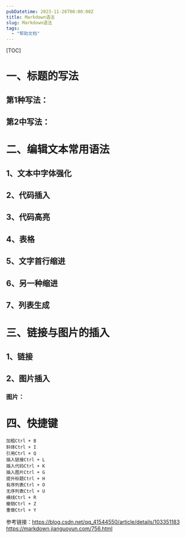 ```yaml
---
pubDatetime: 2023-11-26T00:00:00Z
title: Markdown语法
slug: Markdown语法
tags:
  - "帮助文档"
---
```

[TOC]



# 一、标题的写法

## 第1种写法：

## 第2中写法：



# 二、编辑文本常用语法

## 1、文本中字体强化

## 2、代码插入

## 3、代码高亮

## 4、表格

## 5、文字首行缩进

## 6、另一种缩进

##  7、列表生成

# 三、链接与图片的插入

## 1、链接

## 2、图片插入

### 图片：

# 四、快捷键
    加粗Ctrl + B
    斜体Ctrl + I    
    引用Ctrl + Q    
    插入链接Ctrl + L    
    插入代码Ctrl + K    
    插入图片Ctrl + G    
    提升标题Ctrl + H    
    有序列表Ctrl + O    
    无序列表Ctrl + U    
    横线Ctrl + R    
    撤销Ctrl + Z    
    重做Ctrl + Y
    
 参考链接：https://blog.csdn.net/qq_41544550/article/details/103351183
          https://markdown.jianguoyun.com/756.html
